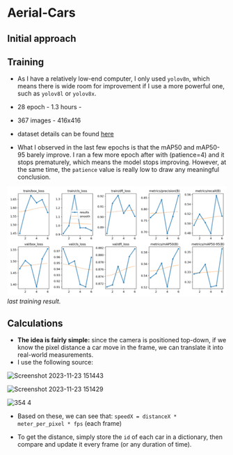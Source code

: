 # Aerial-Cars



## Initial approach


## Training

- As I have a relatively low-end computer, I only used `yolov8n`, which means there is wide room for improvement if I use a more powerful one, such as `yolov8l` or `yolov8x`.
- 28 epoch - 1.3 hours - 
- 367 images - 416x416
- dataset details can be found [here](https://github.com/TungVietLe/Aerial-Cars/blob/main/README.roboflow.txt)

- What I observed in the last few epochs is that the mAP50 and mAP50-95 barely improve. I ran a few more epoch after with (patience=4) and it stops prematurely, which means the model stops improving. However, at the same time, the `patience` value is really low to draw any meaningful conclusion.

![result](https://github.com/TungVietLe/Aerial-Cars/blob/main/runs/detect/train4/results.png)
*last training result.*



## Calculations

- **The idea is fairly simple:** since the camera is positioned top-down, if we know the pixel distance a car move in the frame, we can translate it into real-world measurements.
- I use the following source:

![Screenshot 2023-11-23 151443](https://github.com/TungVietLe/Aerial-Cars/assets/99946449/384dd027-2762-4f67-9617-8bb16d31eddb)

![Screenshot 2023-11-23 151429](https://github.com/TungVietLe/Aerial-Cars/assets/99946449/8c780ed0-fac9-4450-b994-46ab90341de7)

![354 4](https://github.com/TungVietLe/Aerial-Cars/assets/99946449/9e77167b-cd7a-4837-98aa-a198ade771d6)

- Based on these, we can see that: `speedX = distanceX * meter_per_pixel * fps` (each frame)

- To get the distance, simply store the `id` of each car in a dictionary, then compare and update it every frame (or any duration of time).
